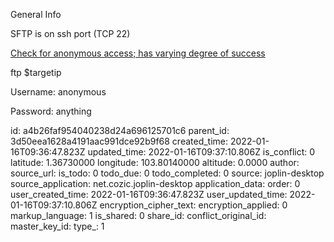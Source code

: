 General Info

SFTP is on ssh port (TCP 22)

<ins>Check for anonymous access; has varying degree of success</ins>

ftp $targetip

Username: anonymous

Password: anything

id: a4b26faf954040238d24a696125701c6
parent_id: 3d50eea1628a4191aac991dce92b9f68
created_time: 2022-01-16T09:36:47.823Z
updated_time: 2022-01-16T09:37:10.806Z
is_conflict: 0
latitude: 1.36730000
longitude: 103.80140000
altitude: 0.0000
author: 
source_url: 
is_todo: 0
todo_due: 0
todo_completed: 0
source: joplin-desktop
source_application: net.cozic.joplin-desktop
application_data: 
order: 0
user_created_time: 2022-01-16T09:36:47.823Z
user_updated_time: 2022-01-16T09:37:10.806Z
encryption_cipher_text: 
encryption_applied: 0
markup_language: 1
is_shared: 0
share_id: 
conflict_original_id: 
master_key_id: 
type_: 1